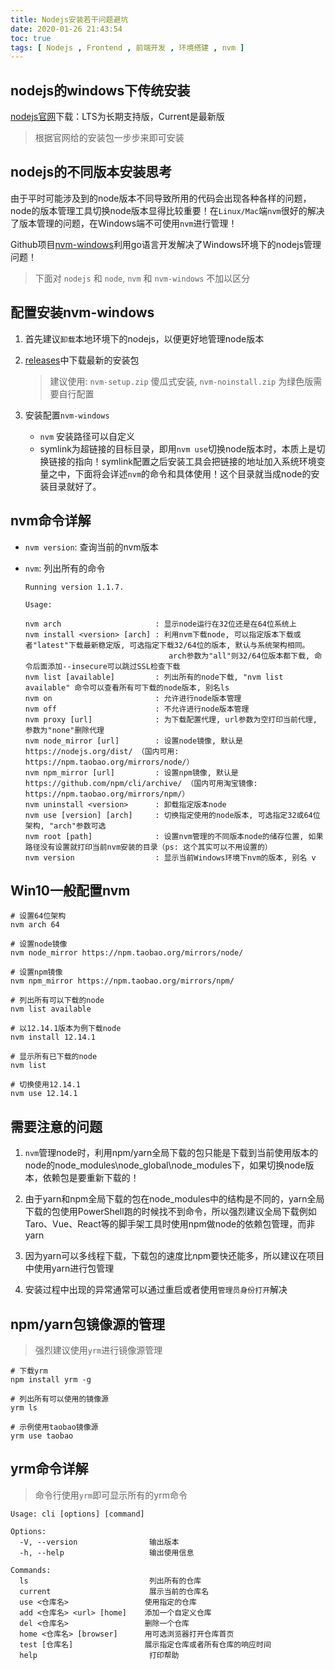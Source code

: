 ```yaml
---
title: Nodejs安装若干问题避坑
date: 2020-01-26 21:43:54
toc: true
tags: [ Nodejs , Frontend , 前端开发 , 环境搭建 , nvm ]
---
```


## nodejs的windows下传统安装

[nodejs官网](https://nodejs.org/en/)下载：LTS为长期支持版，Current是最新版

> 根据官网给的安装包一步步来即可安装

## nodejs的不同版本安装思考

由于平时可能涉及到的node版本不同导致所用的代码会出现各种各样的问题，node的版本管理工具切换node版本显得比较重要！在`Linux/Mac`端`nvm`很好的解决了版本管理的问题，在Windows端不可使用`nvm`进行管理！

Github项目[nvm-windows](https://github.com/coreybutler/nvm-windows)利用go语言开发解决了Windows环境下的nodejs管理问题！

> 下面对 `nodejs` 和 `node`, `nvm` 和 `nvm-windows` 不加以区分

<!-- more -->

## 配置安装nvm-windows

1. 首先建议`卸载`本地环境下的nodejs，以便更好地管理node版本

2. [releases](https://github.com/coreybutler/nvm-windows/releases)中下载最新的安装包

    > 建议使用: `nvm-setup.zip` 傻瓜式安装, `nvm-noinstall.zip` 为绿色版需要自行配置

3. 安装配置`nvm-windows`

    * `nvm` 安装路径可以自定义
    * symlink为超链接的目标目录，即用`nvm use`切换node版本时，本质上是切换链接的指向！symlink配置之后安装工具会把链接的地址加入系统环境变量之中，下面将会详述`nvm`的命令和具体使用！这个目录就当成node的安装目录就好了。

## nvm命令详解

* `nvm version`: 查询当前的nvm版本
* `nvm`: 列出所有的命令

    ```shell
    Running version 1.1.7.

    Usage:

    nvm arch                     : 显示node运行在32位还是在64位系统上
    nvm install <version> [arch] : 利用nvm下载node, 可以指定版本下载或者"latest"下载最新稳定版, 可选指定下载32/64位的版本, 默认与系统架构相同。
                                    arch参数为"all"则32/64位版本都下载, 命令后面添加--insecure可以跳过SSL检查下载
    nvm list [available]         : 列出所有的node下载, "nvm list available" 命令可以查看所有可下载的node版本, 别名ls
    nvm on                       : 允许进行node版本管理
    nvm off                      : 不允许进行node版本管理
    nvm proxy [url]              : 为下载配置代理, url参数为空打印当前代理, 参数为"none"删除代理
    nvm node_mirror [url]        : 设置node镜像, 默认是 https://nodejs.org/dist/ （国内可用: https://npm.taobao.org/mirrors/node/）
    nvm npm_mirror [url]         : 设置npm镜像, 默认是 https://github.com/npm/cli/archive/ （国内可用淘宝镜像: https://npm.taobao.org/mirrors/npm/）
    nvm uninstall <version>      : 卸载指定版本node
    nvm use [version] [arch]     : 切换指定使用的node版本, 可选指定32或64位架构, "arch"参数可选
    nvm root [path]              : 设置nvm管理的不同版本node的储存位置, 如果路径没有设置就打印当前nvm安装的目录（ps: 这个其实可以不用设置的）
    nvm version                  : 显示当前Windows环境下nvm的版本, 别名 v
    ```

## Win10一般配置nvm

```shell
# 设置64位架构
nvm arch 64

# 设置node镜像
nvm node_mirror https://npm.taobao.org/mirrors/node/

# 设置npm镜像
nvm npm_mirror https://npm.taobao.org/mirrors/npm/

# 列出所有可以下载的node
nvm list available

# 以12.14.1版本为例下载node
nvm install 12.14.1

# 显示所有已下载的node
nvm list

# 切换使用12.14.1
nvm use 12.14.1
```

## 需要注意的问题

1. `nvm`管理node时，利用npm/yarn全局下载的包只能是下载到当前使用版本的node的node_modules\node_global\node_modules下，如果切换node版本，依赖包是要重新下载的！

2. 由于yarn和npm全局下载的包在node_modules中的结构是不同的，yarn全局下载的包使用PowerShell跑的时候找不到命令，所以强烈建议全局下载例如Taro、Vue、React等的脚手架工具时使用npm做node的依赖包管理，而非yarn
3. 因为yarn可以多线程下载，下载包的速度比npm要快还能多，所以建议在项目中使用yarn进行包管理
4. 安装过程中出现的异常通常可以通过重启或者使用`管理员身份打开`解决

## npm/yarn包镜像源的管理

> 强烈建议使用`yrm`进行镜像源管理

```shell
# 下载yrm
npm install yrm -g

# 列出所有可以使用的镜像源
yrm ls

# 示例使用taobao镜像源
yrm use taobao
```

## yrm命令详解

> 命令行使用`yrm`即可显示所有的yrm命令

```shell
Usage: cli [options] [command]

Options:
  -V, --version                输出版本
  -h, --help                   输出使用信息

Commands:
  ls                           列出所有的仓库
  current                      展示当前的仓库名
  use <仓库名>                 使用指定的仓库
  add <仓库名> <url> [home]    添加一个自定义仓库
  del <仓库名>                 删除一个仓库
  home <仓库名> [browser]      用可选浏览器打开仓库首页
  test [仓库名]                展示指定仓库或者所有仓库的响应时间
  help                         打印帮助
```

